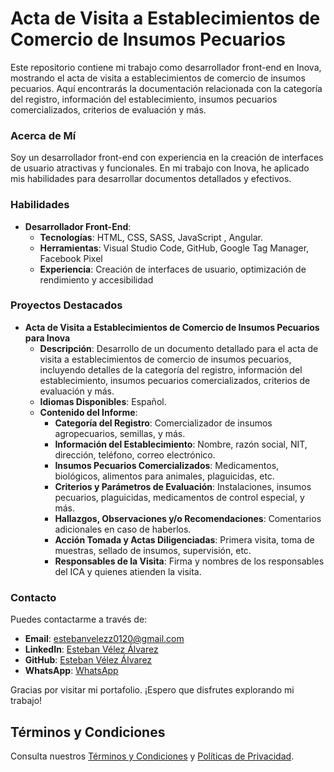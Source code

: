 # Acta de Visita a Establecimientos de Comercio de Insumos Pecuarios

Este repositorio contiene mi trabajo como desarrollador front-end en Inova, mostrando el acta de visita a establecimientos de comercio de insumos pecuarios. Aquí encontrarás la documentación relacionada con la categoría del registro, información del establecimiento, insumos pecuarios comercializados, criterios de evaluación y más.

### Acerca de Mí
Soy un desarrollador front-end con experiencia en la creación de interfaces de usuario atractivas y funcionales. En mi trabajo con Inova, he aplicado mis habilidades para desarrollar documentos detallados y efectivos.

### Habilidades
- **Desarrollador Front-End**:
  - **Tecnologías**: HTML, CSS, SASS, JavaScript , Angular.
  - **Herramientas**: Visual Studio Code, GitHub, Google Tag Manager, Facebook Pixel
  - **Experiencia**: Creación de interfaces de usuario, optimización de rendimiento y accesibilidad

### Proyectos Destacados
- **Acta de Visita a Establecimientos de Comercio de Insumos Pecuarios para Inova**
  - **Descripción**: Desarrollo de un documento detallado para el acta de visita a establecimientos de comercio de insumos pecuarios, incluyendo detalles de la categoría del registro, información del establecimiento, insumos pecuarios comercializados, criterios de evaluación y más.
  - **Idiomas Disponibles**: Español.
  - **Contenido del Informe**:
    - **Categoría del Registro**: Comercializador de insumos agropecuarios, semillas, y más.
    - **Información del Establecimiento**: Nombre, razón social, NIT, dirección, teléfono, correo electrónico.
    - **Insumos Pecuarios Comercializados**: Medicamentos, biológicos, alimentos para animales, plaguicidas, etc.
    - **Criterios y Parámetros de Evaluación**: Instalaciones, insumos pecuarios, plaguicidas, medicamentos de control especial, y más.
    - **Hallazgos, Observaciones y/o Recomendaciones**: Comentarios adicionales en caso de haberlos.
    - **Acción Tomada y Actas Diligenciadas**: Primera visita, toma de muestras, sellado de insumos, supervisión, etc.
    - **Responsables de la Visita**: Firma y nombres de los responsables del ICA y quienes atienden la visita.

### Contacto
Puedes contactarme a través de:
- **Email**: [estebanvelezz0120@gmail.com](mailto:estebanvelezz0120@gmail.com)
- **LinkedIn**: [Esteban Vélez Álvarez](https://www.linkedin.com/in/esteban-v%C3%A9lez-alvarez-133b5426a/)
- **GitHub**: [Esteban Vélez Álvarez](https://github.com/estebanvelezz0120)
- **WhatsApp**: [WhatsApp](https://wa.me/573124166951)

Gracias por visitar mi portafolio. ¡Espero que disfrutes explorando mi trabajo!

## Términos y Condiciones
Consulta nuestros [Términos y Condiciones](#terminos-condiciones) y [Políticas de Privacidad](#terminos-condiciones).
